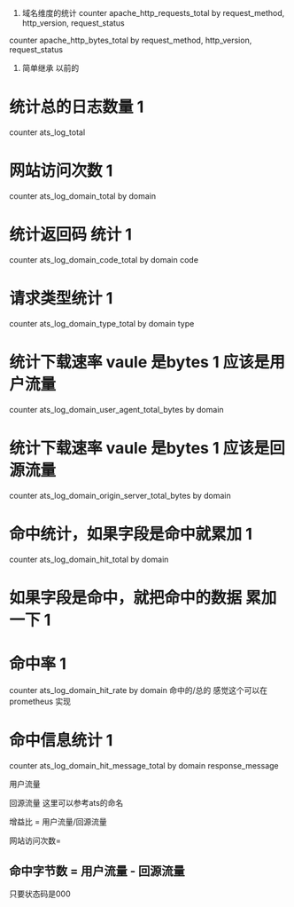 1. 域名维度的统计
counter apache_http_requests_total by request_method, http_version, request_status

counter apache_http_bytes_total by request_method, http_version, request_status

1. 简单继承 以前的

# 统计总的日志数量   1
counter ats_log_total 

# 网站访问次数  1
counter ats_log_domain_total by domain
	
# 统计返回码 统计  1
counter ats_log_domain_code_total by domain code

# 请求类型统计  1
counter ats_log_domain_type_total by domain type

# 统计下载速率 vaule 是bytes  1 应该是用户流量
counter ats_log_domain_user_agent_total_bytes by domain

# 统计下载速率 vaule 是bytes  1 应该是回源流量
counter ats_log_domain_origin_server_total_bytes by domain

# 命中统计，如果字段是命中就累加  1
counter ats_log_domain_hit_total by domain

# 如果字段是命中，就把命中的数据 累加一下  1


# 命中率 1 
counter ats_log_domain_hit_rate by domain
命中的/总的  感觉这个可以在prometheus 实现

# 命中信息统计  1
counter ats_log_domain_hit_message_total by domain response_message


用户流量

回源流量   这里可以参考ats的命名

增益比 = 用户流量/回源流量

网站访问次数=

命中字节数 = 用户流量 - 回源流量
---------------------
只要状态码是000
